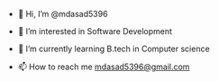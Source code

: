 - 👋 Hi, I’m @mdasad5396
- 👀 I’m interested in Software Development
- 🌱 I’m currently learning B.tech in Computer science

- 📫 How to reach me mdasad5396@gmail.com

<!---
mdasad5396/mdasad5396 is a ✨ special ✨ repository because its `README.md` (this file) appears on your GitHub profile.
You can click the Preview link to take a look at your changes.
--->
